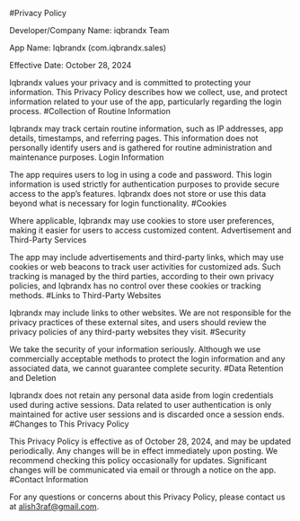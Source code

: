 #Privacy Policy

Developer/Company Name:
iqbrandx Team

App Name:
Iqbrandx (com.iqbrandx.sales)

Effective Date:
October 28, 2024

Iqbrandx values your privacy and is committed to protecting your information. This Privacy Policy describes how we collect, use, and protect information related to your use of the app, particularly regarding the login process.
#Collection of Routine Information

Iqbrandx may track certain routine information, such as IP addresses, app details, timestamps, and referring pages. This information does not personally identify users and is gathered for routine administration and maintenance purposes.
Login Information

The app requires users to log in using a code and password. This login information is used strictly for authentication purposes to provide secure access to the app’s features. Iqbrandx does not store or use this data beyond what is necessary for login functionality.
#Cookies

Where applicable, Iqbrandx may use cookies to store user preferences, making it easier for users to access customized content.
Advertisement and Third-Party Services

The app may include advertisements and third-party links, which may use cookies or web beacons to track user activities for customized ads. Such tracking is managed by the third parties, according to their own privacy policies, and Iqbrandx has no control over these cookies or tracking methods.
#Links to Third-Party Websites

Iqbrandx may include links to other websites. We are not responsible for the privacy practices of these external sites, and users should review the privacy policies of any third-party websites they visit.
#Security

We take the security of your information seriously. Although we use commercially acceptable methods to protect the login information and any associated data, we cannot guarantee complete security.
#Data Retention and Deletion

Iqbrandx does not retain any personal data aside from login credentials used during active sessions. Data related to user authentication is only maintained for active user sessions and is discarded once a session ends.
#Changes to This Privacy Policy

This Privacy Policy is effective as of October 28, 2024, and may be updated periodically. Any changes will be in effect immediately upon posting. We recommend checking this policy occasionally for updates. Significant changes will be communicated via email or through a notice on the app.
#Contact Information

For any questions or concerns about this Privacy Policy, please contact us at alish3raf@gmail.com.
